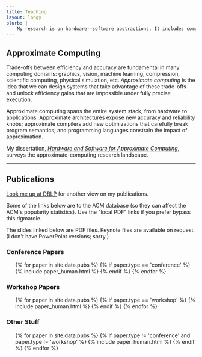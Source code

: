 ```yaml
---
title: Teaching
layout: longy
blurb: |
    My research is on hardware--software abstractions. It includes computer architecture, programming languages, compilers, and software engineering.
---
```


## Approximate Computing

Trade-offs between efficiency and accuracy are fundamental in many computing domains: graphics, vision, machine learning, compression, scientific computing, physical simulation, etc. *Approximate computing* is the idea that we can design systems that take advantage of these trade-offs and unlock efficiency gains that are impossible under fully precise execution.

Approximate computing spans the entire system stack, from hardware to applications. Approximate architectures expose new accuracy and reliability knobs; approximate compilers add new optimizations that carefully break program semantics; and programming languages constrain the impact of approximation.

My dissertation, [*Hardware and Software for Approximate Computing*][dissertation], surveys the approximate-computing research landscape.

[dissertation]: {{site.base}}/media/dissertation.pdf

-------

## Publications

[Look me up at DBLP][dblp] for another view on my publications.

Some of the links below are to the ACM database (so they can affect the ACM's popularity statistics). Use the "local PDF" links if you prefer bypass this
rigmarole.

The slides linked below are PDF files. Keynote files are available on request.
(I don't have PowerPoint versions; sorry.)

[dblp]: http://www.informatik.uni-trier.de/~ley/db/indices/a-tree/s/Sampson:Adrian.html

### Conference Papers

<ul>
{% for paper in site.data.pubs %}
    {% if paper.type == 'conference' %}
        {% include paper_human.html %}
    {% endif %}
{% endfor %}
</ul>

### Workshop Papers

<ul>
{% for paper in site.data.pubs %}
    {% if paper.type == 'workshop' %}
        {% include paper_human.html %}
    {% endif %}
{% endfor %}
</ul>

### Other Stuff

<ul>
{% for paper in site.data.pubs %}
    {% if paper.type != 'conference' and paper.type != 'workshop' %}
        {% include paper_human.html %}
    {% endif %}
{% endfor %}
</ul>
